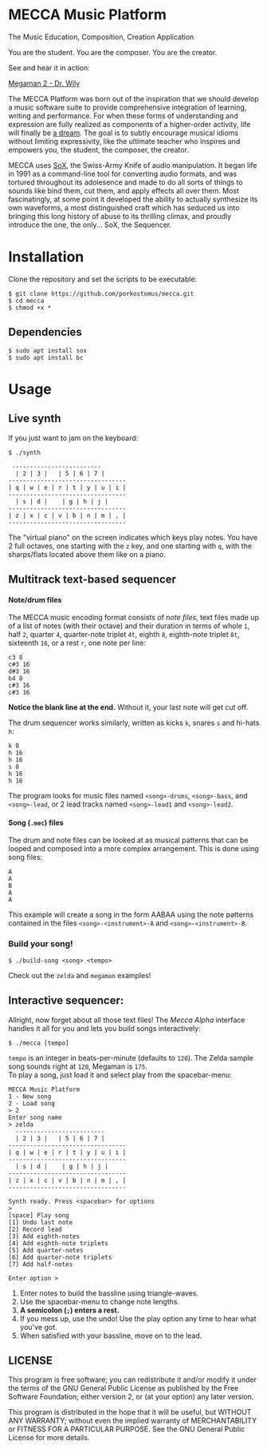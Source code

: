# MECCA Music Platform

The Music Education, Composition, Creation Application

You are the student. You are the composer. You are the creator.

See and hear it in action:

[Megaman 2 - Dr. Wily](https://www.youtube.com/watch?v=2EVTeP9KlmM)  

The MECCA Platform was born out of the inspiration that we should develop a music software suite to provide comprehensive integration of learning, writing and performance. For when these forms of understanding and expression are fully realized as components of a higher-order activity, life will finally be [a dream](https://www.youtube.com/watch?v=0TgrorCZg80). The goal is to subtly encourage musical idioms without limiting expressivity, like the ultimate teacher who inspires and empowers you, the student, the composer, the creator.

MECCA uses [SoX](http://sox.sourceforge.net/), the Swiss-Army Knife of audio manipulation. It began life in 1991 as a command-line tool for converting audio formats, and was tortured throughout its adolesence and made to do all sorts of things to sounds like bind them, cut them, and apply effects all over them. Most fascinatingly, at some point it developed the ability to actually synthesize its own waveforms, a most distinguished craft which has seduced us into bringing this long history of abuse to its thrilling climax, and proudly introduce the one, the only... SoX, the Sequencer.

# Installation

Clone the repository and set the scripts to be executable:

    $ git clone https://github.com/porkostomus/mecca.git
    $ cd mecca
    $ chmod +x *

## Dependencies

```
$ sudo apt install sox
$ sudo apt install bc
```

# Usage

## Live synth

If you just want to jam on the keyboard:

```
$ ./synth
```

```
 -------------------------
  | 2 | 3 |   | 5 | 6 | 7 |
---------------------------------
| q | w | e | r | t | y | u | i |
---------------------------------
  | s | d |    | g | h | j |
---------------------------------
| z | x | c | v | b | n | m | , |
---------------------------------
```

The "virtual piano" on the screen indicates which keys play notes. You have 2 full octaves, one starting with the `z` key, and one starting with `q`, with the sharps/flats located above them like on a piano.

## Multitrack text-based sequencer

#### Note/drum files

The MECCA music encoding format consists of *note files*, text files made up of a list of notes (with their octave) and their duration in terms of whole `1`, half `2`, quarter `4`, quarter-note triplet `4t`, eighth `8`, eighth-note triplet `8t`, sixteenth `16`, or a rest `r`, one note per line:

```
c3 8
c#3 16
d#3 16
b4 8
c#3 16
c#3 16

```

**Notice the blank line at the end.** Without it, your last note will get cut off.

The drum sequencer works similarly, written as kicks `k`, snares `s` and hi-hats `h`:

```
k 8
h 16
h 16
s 8
h 16
h 16

```

The program looks for music files named `<song>-drums`, `<song>-bass`, and `<song>-lead`, or 2 lead tracks named `<song>-lead1` and `<song>-lead2`.

#### Song (`.mec`) files

The drum and note files can be looked at as musical patterns that can be looped and composed into a more complex arrangement. This is done using song files:

```
A
A
B
A
A

```

This example will create a song in the form AABAA using the note patterns contained in the files `<song>-<instrument>-A` and `<song>-<instrument>-B`.

### **Build your song!**

```
$ ./build-song <song> <tempo>
```

Check out the `zelda` and `megaman` examples!

## Interactive sequencer:

Allright, now forget about all those text files! The *Mecca Alpha* interface handles it all for you and lets you build songs interactively:

    $ ./mecca [tempo]
    
`tempo` is an integer in beats-per-minute (defaults to `120`).
The Zelda sample song sounds right at `120`, Megaman is `175`.  
To play a song, just load it and select play from the spacebar-menu:

    MECCA Music Platform
    1 - New song
    2 - Load song
    > 2
    Enter song name
    > zelda
      -------------------------
      | 2 | 3 |   | 5 | 6 | 7 |
    ---------------------------------
    | q | w | e | r | t | y | u | i |
    ---------------------------------
      | s | d |    | g | h | j |
    ---------------------------------
    | z | x | c | v | b | n | m | , |
    ---------------------------------

    Synth ready. Press <spacebar> for options
    > 
    [space] Play song
    [1] Undo last note
    [2] Record lead
    [3] Add eighth-notes
    [4] Add eighth-note triplets
    [5] Add quarter-notes
    [6] Add quarter-note triplets
    [7] Add half-notes

    Enter option >

    
1. Enter notes to build the bassline using triangle-waves.
2. Use the spacebar-menu to change note lengths.
3. **A semicolon (`;`) enters a rest.**
4. If you mess up, use the undo! Use the play option any time to hear what you've got.
5. When satisfied with your bassline, move on to the lead.

## LICENSE

This program is free software; you can redistribute it and/or modify it under the terms of the GNU General Public License as published by the Free Software Foundation; either version 2, or (at your option) any later version.

This program is distributed in the hope that it will be useful, but WITHOUT ANY WARRANTY; without even the implied warranty of MERCHANTABILITY or FITNESS FOR A PARTICULAR PURPOSE. See the GNU General Public License for more details.
